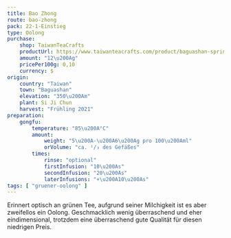 ```yaml
---
title: Bao Zhong
route: bao-zhong
pack: 22-1-Einstieg
type: Oolong
purchase:
    shop: TaiwanTeaCrafts
    productUrl: https://www.taiwanteacrafts.com/product/baguashan-spring-bao-zhong-tea/
    amount: "12\u200Ag"
    pricePer100g: 0,10
    currency: $
origin: 
    country: "Taiwan"
    town: "Baguashan"
    elevation: "350\u200Am"
    plant: Si Ji Chun
    harvest: "Frühling 2021"
preparation:
    gongfu:
        temperature: "85\u200A°C"
        amount:
            weight: "5\u200A-\u200A6\u200Ag pro 100\u200Aml"
            orVolume: "ca. ¹/₃ des Gefäßes"
        times:
            rinse: "optional"
            firstInfusion: "10\u200As"
            secondInfusion: "20\u200As"
            laterInfusions: "+\u200A10\u200As"
tags: [ "gruener-oolong" ]
---
```

Erinnert optisch an grünen Tee, aufgrund seiner Milchigkeit ist es aber zweifellos ein Oolong. Geschmacklich wenig überraschend und eher eindimensional, trotzdem eine überraschend gute Qualität für diesen niedrigen Preis.